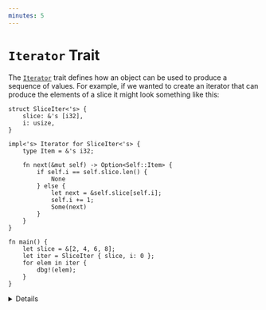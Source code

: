 ```yaml
---
minutes: 5
---
```


# `Iterator` Trait

The [`Iterator`][1] trait defines how an object can be used to produce a
sequence of values. For example, if we wanted to create an iterator that can
produce the elements of a slice it might look something like this:

```rust,editable
struct SliceIter<'s> {
    slice: &'s [i32],
    i: usize,
}

impl<'s> Iterator for SliceIter<'s> {
    type Item = &'s i32;

    fn next(&mut self) -> Option<Self::Item> {
        if self.i == self.slice.len() {
            None
        } else {
            let next = &self.slice[self.i];
            self.i += 1;
            Some(next)
        }
    }
}

fn main() {
    let slice = &[2, 4, 6, 8];
    let iter = SliceIter { slice, i: 0 };
    for elem in iter {
        dbg!(elem);
    }
}
```

<details>

- The `SliceIter` example implements the same logic as the C-style `for` loop
  demonstrated on the last slide.

- Point out to the students that iterators are lazy: Creating the iterator just
  initializes the struct but does not otherwise do any work. No work happens
  until the `next` method is called.

- Iterators don't need to be finite! It's entirely valid to have an iterator
  that will produce values forever. For example, a half open range like `0..`
  will keep going until integer overflow occurs.

## More to Explore

- The "real" version of `SliceIter` is the [`slice::Iter`][2] type in the
  standard library, however the real version uses pointers under the hood
  instead of an index in order to eliminate bounds checks.

- The `SliceIter` example is a good example of a struct that contains a
  reference and therefore uses lifetime annotations.

- You can also demonstrate adding a generic parameter to `SliceIter` to allow it
  to work with any kind of slice (not just `&[i32]`).

</details>

[1]: https://doc.rust-lang.org/std/iter/trait.Iterator.html
[2]: https://doc.rust-lang.org/stable/std/slice/struct.Iter.html
